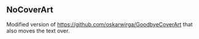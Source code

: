 NoCoverArt
----

Modified version of https://github.com/oskarwirga/GoodbyeCoverArt that also moves the text over.
